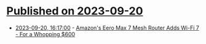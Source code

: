 # [Published on 2023-09-20](index.md)

* [2023-09-20, 16:17:00](https://mobile.slashdot.org/story/23/09/20/1617204/amazons-eero-max-7-mesh-router-adds-wi-fi-7---for-a-whopping-600?utm_source=rss1.0mainlinkanon&utm_medium=feed) - [Amazon's Eero Max 7 Mesh Router Adds Wi-Fi 7 - For a Whopping $600](https://mobile.slashdot.org/story/23/09/20/1617204/amazons-eero-max-7-mesh-router-adds-wi-fi-7---for-a-whopping-600?utm_source=rss1.0mainlinkanon&utm_medium=feed)
